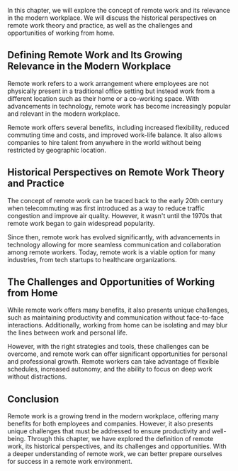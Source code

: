 
In this chapter, we will explore the concept of remote work and its relevance in the modern workplace. We will discuss the historical perspectives on remote work theory and practice, as well as the challenges and opportunities of working from home.

Defining Remote Work and Its Growing Relevance in the Modern Workplace
----------------------------------------------------------------------

Remote work refers to a work arrangement where employees are not physically present in a traditional office setting but instead work from a different location such as their home or a co-working space. With advancements in technology, remote work has become increasingly popular and relevant in the modern workplace.

Remote work offers several benefits, including increased flexibility, reduced commuting time and costs, and improved work-life balance. It also allows companies to hire talent from anywhere in the world without being restricted by geographic location.

Historical Perspectives on Remote Work Theory and Practice
----------------------------------------------------------

The concept of remote work can be traced back to the early 20th century when telecommuting was first introduced as a way to reduce traffic congestion and improve air quality. However, it wasn't until the 1970s that remote work began to gain widespread popularity.

Since then, remote work has evolved significantly, with advancements in technology allowing for more seamless communication and collaboration among remote workers. Today, remote work is a viable option for many industries, from tech startups to healthcare organizations.

The Challenges and Opportunities of Working from Home
-----------------------------------------------------

While remote work offers many benefits, it also presents unique challenges, such as maintaining productivity and communication without face-to-face interactions. Additionally, working from home can be isolating and may blur the lines between work and personal life.

However, with the right strategies and tools, these challenges can be overcome, and remote work can offer significant opportunities for personal and professional growth. Remote workers can take advantage of flexible schedules, increased autonomy, and the ability to focus on deep work without distractions.

Conclusion
----------

Remote work is a growing trend in the modern workplace, offering many benefits for both employees and companies. However, it also presents unique challenges that must be addressed to ensure productivity and well-being. Through this chapter, we have explored the definition of remote work, its historical perspectives, and its challenges and opportunities. With a deeper understanding of remote work, we can better prepare ourselves for success in a remote work environment.
